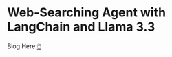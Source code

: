 # Web-Searching Agent with LangChain and Llama 3.3 
Blog Here:[🖱️](https://www.analyticsvidhya.com/blog/2024/12/building-a-web-searching-agent/)
